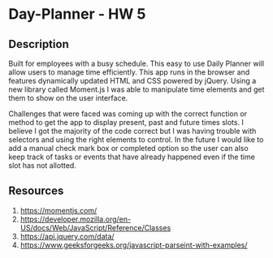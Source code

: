 # Day-Planner - HW 5

## Description

Built for employees with a busy schedule. This easy to use Daily Planner will allow users to manage time efficiently.
This app runs in the browser and features dynamically updated HTML and CSS powered by jQuery.
Using a new library called Moment.js I was able to manipulate time elements and get them to show on the user interface.

Challenges that were faced was coming up with the correct function or method to get the app to display present, past and future times slots. I believe I got the majority of the code correct but I was having trouble with selectors and using the right elements to control. In the future I would like to add a manual check mark box or completed option so the user can also keep track of tasks or events that have already happened even if the time slot has not allotted.

## Resources

1. https://momentjs.com/
2. https://developer.mozilla.org/en-US/docs/Web/JavaScript/Reference/Classes
3. https://api.jquery.com/data/
4. https://www.geeksforgeeks.org/javascript-parseint-with-examples/
